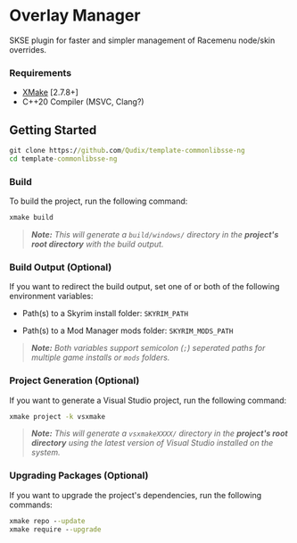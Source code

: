 # Overlay Manager

SKSE plugin for faster and simpler management of Racemenu node/skin overrides.

### Requirements
* [XMake](https://xmake.io) [2.7.8+]
* C++20 Compiler (MSVC, Clang?)

## Getting Started
```bat
git clone https://github.com/Qudix/template-commonlibsse-ng
cd template-commonlibsse-ng
```

### Build
To build the project, run the following command:
```bat
xmake build
```

> ***Note:*** *This will generate a `build/windows/` directory in the **project's root directory** with the build output.*

### Build Output (Optional)
If you want to redirect the build output, set one of or both of the following environment variables:

- Path(s) to a Skyrim install folder: `SKYRIM_PATH`

- Path(s) to a Mod Manager mods folder: `SKYRIM_MODS_PATH`

> ***Note:*** *Both variables support semicolon (`;`) seperated paths for multiple game installs or `mods` folders.*

### Project Generation (Optional)
If you want to generate a Visual Studio project, run the following command:
```bat
xmake project -k vsxmake
```

> ***Note:*** *This will generate a `vsxmakeXXXX/` directory in the **project's root directory** using the latest version of Visual Studio installed on the system.*

### Upgrading Packages (Optional)
If you want to upgrade the project's dependencies, run the following commands:
```bat
xmake repo --update
xmake require --upgrade
```